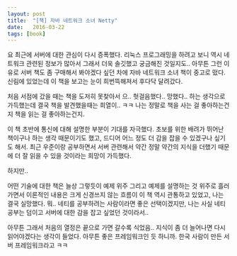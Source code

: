 ```yaml
---
layout: post
title:  "[책] 자바 네트워크 소녀 Netty"
date:   2016-03-22
tags: [book]
---
```


요 최근에 서버에 대한 관심이 다시 증폭했다. 리눅스 프로그래밍을 하려고 보니 역시 네트워크 관련된 정보가 많아서 그래서 더욱 솔깃했고 궁금해진 것일지도.. 아무튼 그런 이유로 서버 책도 좀 구매해서 봐야겠다 싶던 차에 자바 네트워크 소녀 책이 중고로 떴다. 신림에 있었는데 이 책을 보고는 눈이 희번뜩해져서 후다닥 달려갔다. 

  처음 서점에 갔을 때는 책을 도저히 못찾아서 으.. 헛걸음했다.. 망했다.. 하는 생각으로 가득했는데 결국 책을 발견했을때는 희열이.. ㅋㅋ 나는 정말로 책을 사는 걸 좋아하는건지 책을 읽는 걸 좋아하는건지. 

  이 책 초반에 통신에 대해 설명한 부분이 기대를 자극했다. 초보를 위한 배려가 뛰어난 책이구나 하는 생각 때문이기도 했고, 드디어 어느 정도 더 감을 잡을 수 있겠구나 싶기도 해서. 최근 우준이랑 공부하면서 서버 관련해서 약간 정말 약간의 지식을 더했기 때문에 더 잘 읽을 수 있을 것이라는 희망이 가득했다. 

  하지만.. 

  어떤 기술에 대한 책은 늘상 그렇듯이 예제 위주 그리고 예제를 설명하는 것 위주로 흘러가면서 이론적인 내용은 크게 신경쓰지 않는 흐름이 이 책 역시 관통하고 있었고, 나는 결국 실망했다. 뭐.. 네티를 공부하려는 사람이라면 좋은 선택이겠지만, 나는 사실 네티 공부는 덤이고 서버에 대한 감을 잡고 싶었던 것이라서.. 

  아무튼 그래서 처음의 열정은 끝으로 가면 갈수록 식었음.. 지식이 좀 더 늘어나면 다시 읽어야겠다는 생각이 들었다. 아무튼 좋은 프레임워크인 듯 하니까. 한국 사람이 만든 서버 프레임워크라고 ㅋㅋ